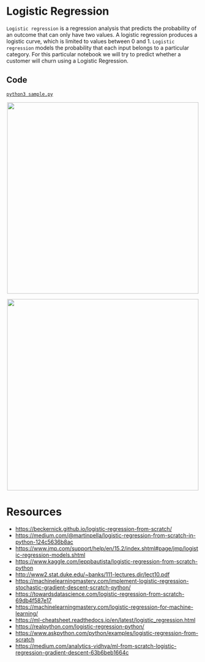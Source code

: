 # Logistic Regression
`Logistic regression` is a regression analysis that predicts the probability of an outcome that can only have two values. A logistic regression produces a logistic curve, which is limited to values between 0 and 1. `Logistic regression` models the probability that each input belongs to a particular category. For this particular notebook we will try to predict whether a customer will churn using a Logistic Regression.

## Code
[`python3 sample.py`](./sample.py)
<p align="center">
  <img src="https://lh3.googleusercontent.com/proxy/MCoqmwalGQG3fRDcbQbPSqWr_ilDtuiZwLy01olAhYUusQl0OV3QaRNlo_r_x-MjA21B9ILepmoYJJOtBrD-pwKsTFOo528XSal85hWIh_c2_59QWZ_6GxQVoC4" width="500">
</p>
<p align="center">
  <img src="http://storage.ning.com/topology/rest/1.0/file/get/2808358994?profile=original" width="500">
</p>

# Resources
- https://beckernick.github.io/logistic-regression-from-scratch/
- https://medium.com/@martinpella/logistic-regression-from-scratch-in-python-124c5636b8ac
- https://www.jmp.com/support/help/en/15.2/index.shtml#page/jmp/logistic-regression-models.shtml
- https://www.kaggle.com/jeppbautista/logistic-regression-from-scratch-python
- http://www2.stat.duke.edu/~banks/111-lectures.dir/lect10.pdf
- https://machinelearningmastery.com/implement-logistic-regression-stochastic-gradient-descent-scratch-python/
- https://towardsdatascience.com/logistic-regression-from-scratch-69db4f587e17
- https://machinelearningmastery.com/logistic-regression-for-machine-learning/
- https://ml-cheatsheet.readthedocs.io/en/latest/logistic_regression.html
- https://realpython.com/logistic-regression-python/
- https://www.askpython.com/python/examples/logistic-regression-from-scratch
- https://medium.com/analytics-vidhya/ml-from-scratch-logistic-regression-gradient-descent-63b6beb1664c